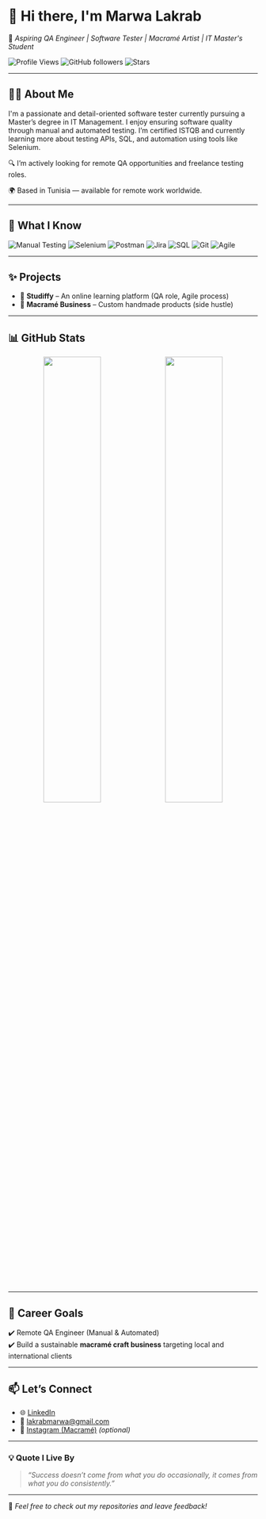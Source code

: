 # 👋 Hi there, I'm Marwa Lakrab

🎯 *Aspiring QA Engineer | Software Tester | Macramé Artist | IT Master's Student*

![Profile Views](https://komarev.com/ghpvc/?username=marwalakrab&style=flat-square)
![GitHub followers](https://img.shields.io/github/followers/marwalakrab?style=social)
![Stars](https://img.shields.io/github/stars/marwalakrab?style=social)

---

## 👩‍💻 About Me

I'm a passionate and detail-oriented software tester currently pursuing a Master’s degree in IT Management. I enjoy ensuring software quality through manual and automated testing. I’m certified ISTQB and currently learning more about testing APIs, SQL, and automation using tools like Selenium.

🔍 I’m actively looking for remote QA opportunities and freelance testing roles.

🌍 Based in Tunisia — available for remote work worldwide.

---

## 🧪 What I Know

![Manual Testing](https://img.shields.io/badge/Testing-Manual-informational?style=flat&logo=testing-library)
![Selenium](https://img.shields.io/badge/Selenium-Java-yellowgreen?style=flat&logo=selenium)
![Postman](https://img.shields.io/badge/API%20Testing-Postman-orange?style=flat&logo=postman)
![Jira](https://img.shields.io/badge/Tracking-Jira-blue?style=flat&logo=jira)
![SQL](https://img.shields.io/badge/Database-SQL-lightgrey?style=flat&logo=mysql)
![Git](https://img.shields.io/badge/Version%20Control-Git-orange?style=flat&logo=git)
![Agile](https://img.shields.io/badge/Agile-Scrum-brightgreen?style=flat&logo=agile)

---

## ✨ Projects

- 🎯 **Studiffy** – An online learning platform (QA role, Agile process)
- 🎨 **Macramé Business** – Custom handmade products (side hustle)

---

## 📊 GitHub Stats
<p align="center">
  <img src="https://github-readme-stats.vercel.app/api?username=marwa&theme=radical&show_icons=true&hide_border=true&border_radius=10" width="48%" />
  <img src="https://github-readme-streak-stats.herokuapp.com?user=marwa&theme=radical&hide_border=true&border_radius=10" width="48%" />
</p>

---

## 💼 Career Goals

✔️ Remote QA Engineer (Manual & Automated)  
✔️ Build a sustainable **macramé craft business** targeting local and international clients

---

## 📫 Let’s Connect

- 🌐 [LinkedIn](https://www.linkedin.com/in/marwa-lakrab/)
- 📧 lakrabmarwa@gmail.com
- 🧵 [Instagram (Macramé)](https://www.instagram.com/your-macrame-page/) *(optional)*

---

### 💡 Quote I Live By

> *“Success doesn’t come from what you do occasionally, it comes from what you do consistently.”*

---

🔁 *Feel free to check out my repositories and leave feedback!*
